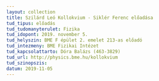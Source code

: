 ```yaml
---
layout: collection
title: Szilárd Leó Kollokvium - Siklér Ferenc előadása
tud_tipus: előadás
tud_tudomanyterulet: Fizika
tud_idopont: 2019. november 5.
tud_helyszin: BME F épület 2. emelet 213-as előadó
tud_intezmeny: BME Fizikai Intézet
tud_kapcsolattarto: Dóra Balázs (463-3829)
tud_url: http://physics.bme.hu/kollokvium
tud_szinopszis:
datum: 2019-11-05
---
```

